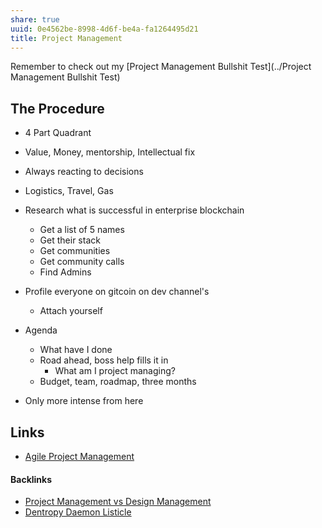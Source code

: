 ```yaml
---
share: true
uuid: 0e4562be-8998-4d6f-be4a-fa1264495d21
title: Project Management
---
```

Remember to check out my [Project Management Bullshit Test](../Project Management Bullshit Test)
## The Procedure

* 4 Part Quadrant
* Value, Money, mentorship, Intellectual fix
* Always reacting to decisions
* Logistics, Travel, Gas
* Research what is successful in enterprise blockchain
	* Get a list of 5 names
	* Get their stack
	* Get communities
	* Get community calls
	* Find Admins
* Profile everyone on gitcoin on dev channel's
	* Attach yourself
* Agenda
	* What have I done
	* Road ahead, boss help fills it in
		* What am I project managing?
  * Budget, team, roadmap, three months

* Only more intense from here

## Links

* [Agile Project Management](../faf79891-64a4-414c-9e33-a9d2ce87e914)

#### Backlinks

* [Project Management vs Design Management](/74bf6161-4a39-46fd-aa10-a8625697e665)
* [Dentropy Daemon Listicle](/15c66694-3dc9-4115-afb8-887a6e52ffea)